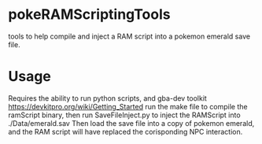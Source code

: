 # pokeRAMScriptingTools
tools to help compile and inject a RAM script into a pokemon emerald save file. 
# Usage
Requires the ability to run python scripts, and gba-dev toolkit https://devkitpro.org/wiki/Getting_Started
run the make file to compile the ramScript binary, 
then run SaveFileInject.py to inject the RAMScript into ./Data/emerald.sav
Then load the save file into a copy of pokemon emerald, and the RAM script will have replaced the corisponding NPC interaction.
